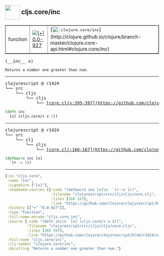 ## <img width="48px" valign="middle" src="http://i.imgur.com/Hi20huC.png"> cljs.core/inc

 <table border="1">
<tr>
<td>function</td>
<td><a href="https://github.com/cljsinfo/api-refs/tree/0.0-927"><img valign="middle" alt="[+] 0.0-927" src="https://img.shields.io/badge/+-0.0--927-lightgrey.svg"></a> </td>
<td>
[<img height="24px" valign="middle" src="http://i.imgur.com/1GjPKvB.png"> <samp>clojure.core/inc</samp>](http://clojure.github.io/clojure/branch-master/clojure.core-api.html#clojure.core/inc)
</td>
</tr>
</table>

 <samp>
(__inc__ x)<br>
</samp>

```
Returns a number one greater than num.
```

---

 <pre>
clojurescript @ r1424
└── src
    └── cljs
        └── cljs
            └── <ins>[core.cljs:395-397](https://github.com/clojure/clojurescript/blob/r1424/src/cljs/cljs/core.cljs#L395-L397)</ins>
</pre>

```clj
(defn inc
  [x] (cljs.core/+ x 1))
```


---

 <pre>
clojurescript @ r1424
└── src
    └── clj
        └── cljs
            └── <ins>[core.clj:166-167](https://github.com/clojure/clojurescript/blob/r1424/src/clj/cljs/core.clj#L166-L167)</ins>
</pre>

```clj
(defmacro inc [x]
  `(+ ~x 1))
```

---

```clj
{:ns "cljs.core",
 :name "inc",
 :signature ["[x]"],
 :shadowed-sources ({:code "(defmacro inc [x]\n  `(+ ~x 1))",
                     :filename "clojurescript/src/clj/cljs/core.clj",
                     :lines [166 167],
                     :link "https://github.com/clojure/clojurescript/blob/r1424/src/clj/cljs/core.clj#L166-L167"}),
 :history [["+" "0.0-927"]],
 :type "function",
 :full-name-encode "cljs.core_inc",
 :source {:code "(defn inc\n  [x] (cljs.core/+ x 1))",
          :filename "clojurescript/src/cljs/cljs/core.cljs",
          :lines [395 397],
          :link "https://github.com/clojure/clojurescript/blob/r1424/src/cljs/cljs/core.cljs#L395-L397"},
 :full-name "cljs.core/inc",
 :clj-symbol "clojure.core/inc",
 :docstring "Returns a number one greater than num."}

```
